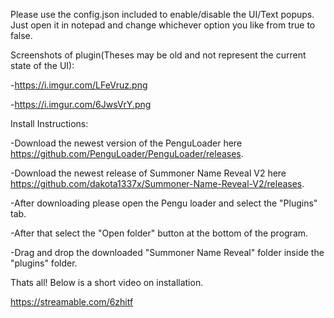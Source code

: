 Please use the config.json included to enable/disable the UI/Text popups. Just open it in notepad and change whichever option you like from true to false.

Screenshots of plugin(Theses may be old and not represent the current state of the UI):

-https://i.imgur.com/LFeVruz.png

-https://i.imgur.com/6JwsVrY.png

Install Instructions:

-Download the newest version of the PenguLoader here https://github.com/PenguLoader/PenguLoader/releases.

-Download the newest release of Summoner Name Reveal V2 here https://github.com/dakota1337x/Summoner-Name-Reveal-V2/releases.

-After downloading please open the Pengu loader and select the "Plugins" tab.

-After that select the "Open folder" button at the bottom of the program.

-Drag and drop the downloaded "Summoner Name Reveal" folder inside the "plugins" folder.

Thats all! Below is a short video on installation.

https://streamable.com/6zhitf
